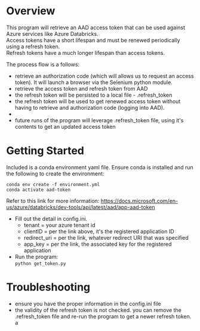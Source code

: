 # Overview

This program will retrieve an AAD access token that can be used against Azure services like Azure Databricks.  
Access tokens have a short lifespan and must be renewed periodically using a refresh token.    
Refresh tokens have a much longer lifespan than access tokens.

The process flow is a follows:
 * retrieve an authorization code (which will allows us to request an access token). It will launch a browser via the Selenium python module.
 * retrieve the access token and refresh token from AAD
 * the refresh token will be persisted to a local file - .refresh_token
 * the refresh token will be used to get renewed access token without having to retrieve and authorization code (logging into AAD).
 *
 * future runs of the program will leverage .refresh_token file, using it's contents to get an updated access token

# Getting Started  

Included is a conda environment yaml file.  Ensure conda is installed and run the following to create the environment:
```
conda env create -f environment.yml
conda activate aad-token
```

Refer to this link for more information: https://docs.microsoft.com/en-us/azure/databricks/dev-tools/api/latest/aad/app-aad-token  
* Fill out the detail in config.ini.  
    * tenant = your azure tenant id
    * clientID = per the link above, it's the registered application ID
    * redirect_uri = per the link, whatever redirect URI that was specified
    * app_key = per the link, the associated key for the registered application
 * Run the program:   
    ``` python get_token.py ```
    
    
 # Troubleshooting
 * ensure you have the proper information in the config.ini file
 * the validity of the refresh token is not checked.  you can remove the .refresh_token file and re-run the program to get a newer refresh token.
 a
